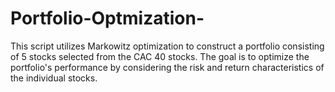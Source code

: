 # Portfolio-Optmization-
This script utilizes Markowitz optimization to construct a portfolio consisting of 5 stocks selected from the CAC 40 stocks. The goal is to optimize the portfolio's performance by considering the risk and return characteristics of the individual stocks.

